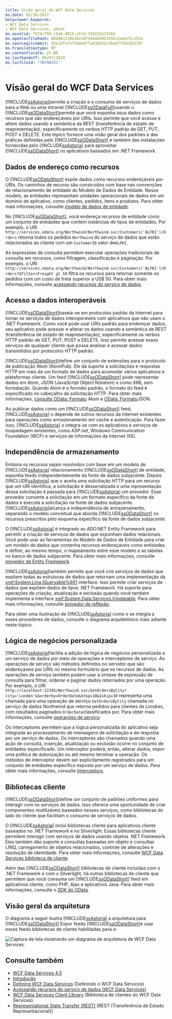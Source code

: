 ```yaml
---
title: Visão geral do WCF Data Services
ms.date: 03/30/2017
helpviewer_keywords:
- WCF Data Services
- WCF Data Services, about
ms.assetid: 7924cf94-c9a6-4015-afc9-f5d22b1743bb
ms.openlocfilehash: 66dd61210e36210f5444eb05355612eeb75c155a
ms.sourcegitcommit: d2e1dfa7ef2d4e9ffae3d431cf6a4ffd9c8d378f
ms.translationtype: MT
ms.contentlocale: pt-BR
ms.lasthandoff: 09/07/2019
ms.locfileid: "70790231"
---
```

# <a name="wcf-data-services-overview"></a>Visão geral do WCF Data Services
[!INCLUDE[ssAstoria](../../../../includes/ssastoria-md.md)]permite a criação e o consumo de serviços de dados para a Web ou uma intranet [!INCLUDE[ssODataFull](../../../../includes/ssodatafull-md.md)]usando o. [!INCLUDE[ssODataShort](../../../../includes/ssodatashort-md.md)]permite que você exponha seus dados como recursos que são endereçáveis por URIs. Isso permite que você acesse e altere dados usando a semântica da REST (transferência de estado de reapresentação), especificamente os verbos HTTP padrão de GET, PUT, POST e DELETE. Este tópico fornece uma visão geral dos padrões e das práticas definidas pelo [!INCLUDE[ssODataShort](../../../../includes/ssodatashort-md.md)] e também das instalações fornecidas pelo [!INCLUDE[ssAstoria](../../../../includes/ssastoria-md.md)] para aproveitar [!INCLUDE[ssODataShort](../../../../includes/ssodatashort-md.md)] os aplicativos baseados em .NET Framework.  
  
## <a name="address-data-as-resources"></a>Dados de endereço como recursos  
 O [!INCLUDE[ssODataShort](../../../../includes/ssodatashort-md.md)] expõe dados como recursos endereçáveis por URIs. Os caminhos de recurso são construídos com base nas convenções de relacionamento de entidade do Modelo de Dados de Entidade. Nesse modelo, as entidades representam unidades operacionais de dados em um domínio de aplicativo, como clientes, pedidos, itens e produtos. Para obter mais informações, consulte [modelo de dados de entidade](../adonet/entity-data-model.md).  
  
 No [!INCLUDE[ssODataShort](../../../../includes/ssodatashort-md.md)], você endereça recursos de entidade como um conjunto de entidades que contém instâncias de tipos de entidades. Por exemplo, o URI `http://services.odata.org/Northwind/Northwind.svc/Customers('ALFKI')/Orders` retorna todos os pedidos `Northwind` do serviço de dados que estão relacionados ao cliente com um `CustomerID` valor de`ALFKI.`  
  
 As expressões de consulta permitem executar operações tradicionais de consulta em recursos, como filtragem, classificação e paginação. Por exemplo, o URI `http://services.odata.org/Northwind/Northwind.svc/Customers('ALFKI')/Orders?$filter=Freight gt 50` filtra os recursos para retornar somente os pedidos com um custo de frete superior a US$ 50. Para obter mais informações, consulte [acessando recursos do serviço de dados](accessing-data-service-resources-wcf-data-services.md).  
  
## <a name="interoperable-data-access"></a>Acesso a dados interoperáveis  
 [!INCLUDE[ssODataShort](../../../../includes/ssodatashort-md.md)]baseia-se em protocolos padrão da Internet para tornar os serviços de dados interoperáveis com aplicativos que não usam o .NET Framework. Como você pode usar URIs padrão para endereçar dados, seu aplicativo pode acessar e alterar os dados usando a semântica de REST (transferência de estado de reapresentação), especificamente os verbos HTTP padrão de GET, PUT, POST e DELETE. Isso permite acessar esses serviços de qualquer cliente que possa analisar e acessar dados transmitidos por protocolos HTTP padrão.  
  
 [!INCLUDE[ssODataShort](../../../../includes/ssodatashort-md.md)]define um conjunto de extensões para o protocolo de publicação Atom (AtomPub). Ele dá suporte a solicitações e respostas HTTP em mais de um formato de dados para acomodar vários aplicativos e plataformas cliente. Um feed [!INCLUDE[ssODataShort](../../../../includes/ssodatashort-md.md)] pode representar dados em Atom, JSON (JavaScript Object Notation) e como XML sem formatação. Quando Atom é o formato padrão, o formato do feed é especificado no cabeçalho da solicitação HTTP. Para obter mais informações, [consulte OData: Formato](https://go.microsoft.com/fwlink/?LinkID=185794) Atom e [OData: Formato](https://go.microsoft.com/fwlink/?LinkID=185795)JSON.  
  
 Ao publicar dados como um [!INCLUDE[ssODataShort](../../../../includes/ssodatashort-md.md)] feed, [!INCLUDE[ssAstoria](../../../../includes/ssastoria-md.md)] o depende de outros recursos da Internet existentes para operações como armazenamento em cache e autenticação. Para fazer isso, [!INCLUDE[ssAstoria](../../../../includes/ssastoria-md.md)] o integra-se com os aplicativos e serviços de hospedagem existentes, como ASP.net, Windows Communication Foundation (WCF) e serviços de informações da Internet (IIS).  
  
## <a name="storage-independence"></a>Independência de armazenamento  
 Embora os recursos sejam resolvidos com base em um modelo de [!INCLUDE[ssAstoria](../../../../includes/ssastoria-md.md)] relacionamento [!INCLUDE[ssODataShort](../../../../includes/ssodatashort-md.md)] de entidade, exponha feeds independentemente da fonte de dados subjacente. Depois [!INCLUDE[ssAstoria](../../../../includes/ssastoria-md.md)] que o aceita uma solicitação HTTP para um recurso que um URI identifica, a solicitação é desserializada e uma representação dessa solicitação é passada para [!INCLUDE[ssAstoria](../../../../includes/ssastoria-md.md)] um provedor. Esse provedor converte a solicitação em um formato específico da fonte de dados e executa a solicitação na fonte de dados subjacente. [!INCLUDE[ssAstoria](../../../../includes/ssastoria-md.md)]alcança a independência de armazenamento, separando o modelo conceitual que aborda [!INCLUDE[ssODataShort](../../../../includes/ssodatashort-md.md)] os recursos prescritos pelo esquema específico da fonte de dados subjacente.  
  
 O [!INCLUDE[ssAstoria](../../../../includes/ssastoria-md.md)] é integrado ao ADO.NET Entity Framework para permitir a criação de serviços de dados que exponham dados relacionais. Você pode usar as ferramentas do Modelo de Dados de Entidade para criar um modelo de dados que contenha recursos endereçáveis como entidades e definir, ao mesmo tempo, o mapeamento entre esse modelo e as tabelas no banco de dados subjacente. Para obter mais informações, consulte [provedor de Entity Framework](entity-framework-provider-wcf-data-services.md).  
  
 [!INCLUDE[ssAstoria](../../../../includes/ssastoria-md.md)]também permite que você crie serviços de dados que expõem todas as estruturas de dados que retornam uma implementação da <xref:System.Linq.IQueryable%601> interface. Isso permite criar serviços de dados que expõem dados de tipos .NET Framework. Há suporte para operações de criação, atualização e exclusão quando você também implementa a interface <xref:System.Data.Services.IUpdatable>. Para obter mais informações, consulte [provedor de reflexão](reflection-provider-wcf-data-services.md).  
  
 Para obter uma ilustração de [!INCLUDE[ssAstoria](../../../../includes/ssastoria-md.md)] como o se integra a esses provedores de dados, consulte o diagrama arquitetônico mais adiante neste tópico.  
  
## <a name="custom-business-logic"></a>Lógica de negócios personalizada  
 [!INCLUDE[ssAstoria](../../../../includes/ssastoria-md.md)]facilita a adição de lógica de negócios personalizada a um serviço de dados por meio de operações e interceptores de serviço. As operações de serviço são métodos definidos no servidor que são endereçáveis por URIs no mesmo formulário que os recursos de dados. As operações de serviço também podem usar a sintaxe de expressão de consulta para filtrar, ordenar e paginar dados retornados por uma operação. Por exemplo, o URI `http://localhost:12345/Northwind.svc/GetOrdersByCity?city='London'&$orderby=OrderDate&$top=10&$skip=10` representa uma chamada para uma operação de serviço `GetOrdersByCity` chamada no serviço de dados Northwind que retorna pedidos para clientes de Londres, com resultados paginados `OrderDate`classificados por. Para obter mais informações, consulte [operações de serviço](service-operations-wcf-data-services.md).  
  
 Os interceptores permitem que a lógica personalizada do aplicativo seja integrada ao processamento de mensagens de solicitação e de resposta por um serviço de dados. Os interceptores são chamados quando uma ação de consulta, inserção, atualização ou exclusão ocorre no conjunto de entidades especificado. Um interceptor poderá, então, alterar dados, impor uma política de autorização ou até mesmo terminar a operação. Os métodos de interceptor devem ser explicitamente registrados para um conjunto de entidades específico exposto por um serviço de dados. Para obter mais informações, consulte [Interceptors](interceptors-wcf-data-services.md).  
  
## <a name="client-libraries"></a>Bibliotecas cliente  
 [!INCLUDE[ssODataShort](../../../../includes/ssodatashort-md.md)]define um conjunto de padrões uniformes para interagir com os serviços de dados. Isso oferece uma oportunidade de criar componentes reutilizáveis baseados nesses serviços, como bibliotecas do lado do cliente que facilitam o consumo de serviços de dados.  
  
 O [!INCLUDE[ssAstoria](../../../../includes/ssastoria-md.md)] inclui bibliotecas cliente para aplicativos cliente baseados no .NET Framework e no Silverlight. Essas bibliotecas cliente permitem interagir com serviços de dados usando objetos .NET Framework. Eles também dão suporte a consultas baseadas em objeto e consultas LINQ, carregamento de objetos relacionados, controle de alterações e resolução de identidade. Para obter mais informações, consulte [WCF Data Services biblioteca de cliente](wcf-data-services-client-library.md).  
  
 Além das [!INCLUDE[ssODataShort](../../../../includes/ssodatashort-md.md)] bibliotecas de cliente incluídas com o .NET Framework e com o Silverlight, há outras bibliotecas de cliente que permitem que você consuma um [!INCLUDE[ssODataShort](../../../../includes/ssodatashort-md.md)] feed em aplicativos cliente, como PHP, Ajax e aplicativos Java. Para obter mais informações, consulte o [SDK do OData](https://go.microsoft.com/fwlink/?LinkID=185796).  
  
## <a name="architecture-overview"></a>Visão geral da arquitetura  
 O diagrama a seguir ilustra [!INCLUDE[ssAstoria](../../../../includes/ssastoria-md.md)] a arquitetura para [!INCLUDE[ssODataShort](../../../../includes/ssodatashort-md.md)] Expor feeds [!INCLUDE[ssODataShort](../../../../includes/ssodatashort-md.md)]e usar esses feeds bibliotecas de cliente habilitadas para o:  
  
 ![Captura de tela mostrando um diagrama de arquitetura de WCF Data Services.](./media/wcf-data-services-overview/windows-communication-foundation-data-services-architecture.gif)  
  
## <a name="see-also"></a>Consulte também

- [WCF Data Services 4.5](index.md)
- [Introdução](getting-started-with-wcf-data-services.md)
- [Defining WCF Data Services](defining-wcf-data-services.md) (Definindo o WCF Data Services)
- [Acessando recursos do serviço de dados (WCF Data Services)](https://docs.microsoft.com/previous-versions/dotnet/netframework-4.0/dd728283(v=vs.100))
- [WCF Data Services Client Library](wcf-data-services-client-library.md) (Biblioteca de clientes do WCF Data Services)
- [Representational State Transfer (REST)](https://go.microsoft.com/fwlink/?LinkId=113919) [REST (Transferência de Estado Representacional)]
